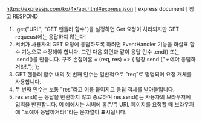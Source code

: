 https://expressjs.com/ko/4x/api.html#express.json [ express document ]
참고
RESPOND
1. .get("URL", "GET 핸들러 함수")을 설정하면 Get 요청이 처리되지만 GET requeust에는 응답하지 않는다!
2. 서버가 사용자의 GET 요청에 응답하도록 하려면 EventHandler 기능을 화살표 함수 기능으로 수정해야 합니다. 그런 다음 화면과 같이 응답 인수 .end() 또는 .send()를 만듭니다.
구조 손잡이홈 = (req, res) => {
답장.send ("노예야 응답하거라!.");
};
3. GET 핸들러 함수 내의 첫 번째 인수는 일반적으로 "req"로 명명되며 요청 개체를 사용합니다.
4. 두 번째 인수는 보통 "res"라고 이름 붙여지고 응답 객체를 받아들입니다.
5. res.end()는 응답을 반환하지 않고 종료하며 res.send()는 사용자의 브라우저에 입력을 반환합니다. 이 예에서는 서버에 홈("/") URL 페이지를 요청할 때 브라우저에 "노예야 응답하거라!"라는 문자열이 표시됩니다.

